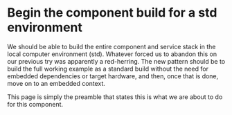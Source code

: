 # Begin the component build for a std environment

We should be able to build the entire component and service stack in the local computer environment (std).
Whatever forced us to abandon this on our previous try was apparently a red-herring.
The new pattern should be to build the full working example as a standard build without the need for embedded
dependencies or target hardware, and then, once that is done, move on to an embedded context.

This page is simply the preamble that states this is what we are about to do for this component.

